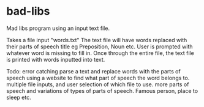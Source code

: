 # bad-libs
Mad libs program using an input text file.  

Takes a file input "words.txt"
The text file will have words replaced with their parts of speech title eg Preposition, Noun etc.
User is prompted with whatever word is missing to fill in. Once through the entire file, the text file is printed with words inputted
into text.

Todo:
error catching
parse a text and replace words with the parts of speech using a website to find what part of speech the word belongs to.
multiple file inputs, and user selection of which file to use.
more parts of speech and variations of types of parts of speech.  Famous person, place to sleep etc.

